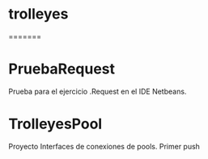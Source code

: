 
# trolleyes



=======
# PruebaRequest
Prueba para el ejercicio .Request en el IDE Netbeans.
# TrolleyesPool
Proyecto Interfaces de conexiones de pools. Primer push
